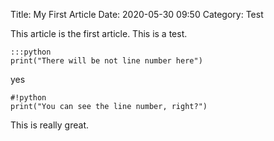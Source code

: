 Title: My First Article
Date: 2020-05-30 09:50
Category: Test

This article is the first article. This is a test.

    :::python
    print("There will be not line number here")

yes

    #!python
    print("You can see the line number, right?")

This is really great.